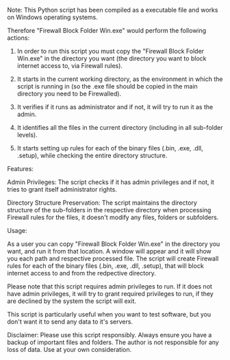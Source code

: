 Note: This Python script has been compiled as a executable file and works on Windows operating systems.


Therefore "Firewall Block Folder Win.exe" would perform the following actions:

1. In order to run this script you must copy the "Firewall Block Folder Win.exe" in the directory you want (the directory you want to block internet access to, via Firewall rules).

2. It starts in the current working directory, as the environment in which the script is running in (so the .exe file should be copied in the main directory you need to be Firewalled).

3. It verifies if it runs as administrator and if not, it will try to run it as the admin.

4. It identifies all the files in the current directory (including in all sub-folder levels).

5. It starts setting up rules for each of the binary files (.bin, .exe, .dll, .setup), while checking the entire directory structure.



Features:

Admin Privileges: The script checks if it has admin privileges and if not, it tries to grant itself administrator rights.

Directory Structure Preservation: The script maintains the directory structure of the sub-folders in the respective directory when processing Firewall rules for the files, it doesn't modify any files, folders or subfolders.

Usage:

As a user you can copy "Firewall Block Folder Win.exe" in the directory you want, and run it from that location. A window will appear and it will show you each path and respective processed file.
The script will create Firewall rules for each of the binary files (.bin, .exe, .dll, .setup), that will block internet access to and from the redpective directory.

Please note that this script requires admin privileges to run. If it does not have admin privileges, it will try to grant required privileges to run, if they are declined by the system the script will exit.

This script is particularly useful when you want to test software, but you don't want it to send any data to it's servers.

Disclaimer: Please use this script responsibly. Always ensure you have a backup of important files and folders.
The author is not responsible for any loss of data. Use at your own consideration.
